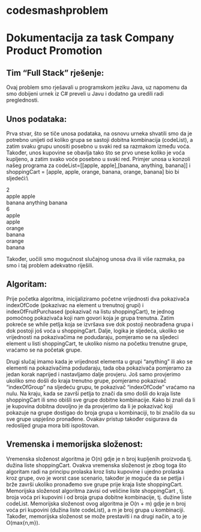 # codesmashproblem
# Dokumentacija za task Company Product Promotion
## Tim “Full Stack” rješenje:
Ovaj problem smo rješavali u programskom jeziku Java, uz napomenu da smo dobijeni urnek iz C# preveli u Javu i dodatno ga uredili radi preglednosti.

## Unos podataka:

Prva stvar, što se tiče unosa podataka, na osnovu urneka shvatili smo da je potrebno unijeti od koliko grupa se sastoji dobitna kombinacija (codeList), a zatim svaku grupu unositi posebno u svaki red sa razmakom između voća. Također, unos kupovine se obavlja tako što se prvo unese koliko je voća kupljeno, a zatim svako voće posebno u svaki red.
Primjer unosa u konzoli našeg programa za codeList=[[apple, apple],[banana, anything, banana]] i shoppingCart = [apple, apple, orange, banana, orange, banana] bio bi sljedeći:\

2\
apple apple\
banana anything banana\
6\
apple\
apple\
orange\
banana\
orange\
banana

Također, uočili smo mogućnost slučajnog unosa dva ili više razmaka, pa smo i taj problem adekvatno riješili.

## Algoritam:

Prije početka algoritma, inicijaliziramo početne vrijednosti dva pokazivača indexOfCode (pokazivac na element u trenutnoj grupi) i indexOfFruitPurchased (pokazivač na listu shoppingCart), te jednog pomoćnog pokazivača koji nam govori koja je grupa trenutna. Zatim pokreće se while petlja koja se izvršava sve dok postoji neobrađena grupa i dok postoji još voća u shoppingCart.
Dalje, logika je sljedeća, ukoliko se vrijednosti na pokazivačima ne podudaraju, pomjeramo se na sljedeci element u listi shoppingCart, te ukoliko nismo na početku trenutne grupe, vraćamo se na početak grupe.

Drugi slučaj imamo kada je vrijednost elementa u grupi “anything” ili ako se elementi na pokazivačima podudaraju, tada oba pokazivača pomjeramo za jedan korak naprijed i nastavljamo dalje provjeru.
Još samo provjerimo ukoliko smo došli do kraja trenutno grupe, pomjeramo pokazivač “indexOfGroup” na sljedeću grupu, te pokazivač “indexOfCode” vraćamo na nulu.
Na kraju, kada se završi petlja to znači da smo došli do kraja liste shoppingCart ili smo obišli sve grupe dobitne kombinacije. Kako bi znali da li je kupovina dobitna dovoljno je da provjerimo da li je pokazivač koji pokazuje na grupe dostigao do broja grupa u kombinaciji, to bi značilo da su sve grupe uspješno pronađene.
Ovakav pristup također osigurava da redoslijed grupa mora biti ispoštovan.

## Vremenska i memorijska složenost:

Vremenska složenost algoritma je O(n) gdje je n broj kupljenih proizvoda tj. dužina liste shoppingCart. Ovakva vremenska složenost je zbog toga što algoritam radi na principu prolaska kroz listu kupovine i ujedno prolaska kroz grupe, ovo je worst case scenario, također je moguće da se petlja i brže završi ukoliko pronađemo sve grupe prije kraja liste shoppingCart.
Memorijska složenost algoritma zavisi od veličine liste shoppingCart , tj. broja voća pri kupovini i od broja grupa dobitne kombinacije, tj. dužine liste codeList. Memorijska složenost ovog algoritma je O(n + m) gdje je n broj voća pri kupovini (dužina liste codeList), a m je broj grupa u kombinaciji. Također, memorijska složenost se može prestaviti i na drugi način, a to je O(max{n,m}).

